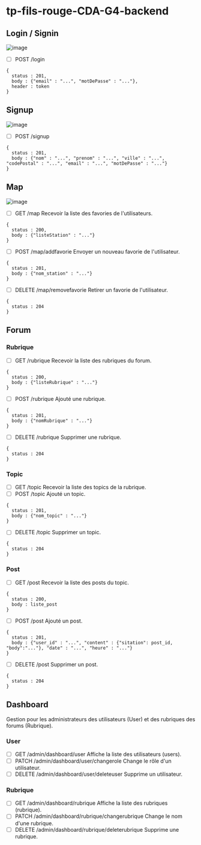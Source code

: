# tp-fils-rouge-CDA-G4-backend

## Login / Signin

![image](https://user-images.githubusercontent.com/44068884/184831949-088e19bc-378f-4027-b929-9354f4d1f5c5.png)

- [ ] POST /login
```
{
  status : 201,
  body : {"email" : "...", "motDePasse" : "..."},
  header : token
}
```

## Signup

![image](https://user-images.githubusercontent.com/44068884/184831992-7fe59173-5845-4a30-8e82-1923e1a7b32e.png)

- [ ] POST /signup
```
{
  status : 201,
  body : {"nom" : "...", "prenom" : "...", "ville" : "...", "codePostal" : "...", "email" : "...", "motDePasse" : "..."}
}
```

## Map

![image](https://user-images.githubusercontent.com/44068884/184832427-e527a2b6-3a8a-4850-a284-d1dacde6d6d9.png)

- [ ] GET /map
Recevoir la liste des favories de l'utilisateurs.
```
{
  status : 200,
  body : {"listeStation" : "..."}
}
```
- [ ] POST /map/addfavorie
Envoyer un nouveau favorie de l'utilisateur.
```
{
  status : 201,
  body : {"nom_station" : "..."}
}
```
- [ ] DELETE /map/removefavorie
Retirer un favorie de l'utilisateur.
```
{
  status : 204
}
```

## Forum

### Rubrique

- [ ] GET /rubrique
Recevoir la liste des rubriques du forum.
```
{
  status : 200,
  body : {"listeRubrique" : "..."}
}
```
- [ ] POST /rubrique
Ajouté une rubrique.
```
{
  status : 201,
  body : {"nomRubrique" : "..."}
}
```
- [ ] DELETE /rubrique
Supprimer une rubrique.
```
{
  status : 204
}
```

### Topic

- [ ] GET /topic
Recevoir la liste des topics de la rubrique.
- [ ] POST /topic
Ajouté un topic.
```
{
  status : 201,
  body : {"nom_topic" : "..."}
}
```
- [ ] DELETE /topic
Supprimer un topic.
```
{
  status : 204
}
```

### Post

- [ ] GET /post
Recevoir la liste des posts du topic.
```
{
  status : 200,
  body : liste_post
}
```
- [ ] POST /post
Ajouté un post.
```
{
  status : 201,
  body : {"user_id" : "...", "content" : {"sitation": post_id, "body":"..."}, "date" : "...", "heure" : "..."}
}
```
- [ ] DELETE /post
Supprimer un post.
```
{
  status : 204
}
```

## Dashboard
Gestion pour les administrateurs des utilisateurs (User) et des rubriques des forums (Rubrique).

### User
- [ ] GET /admin/dashboard/user
Affiche la liste des utilisateurs (users).
- [ ] PATCH /admin/dashboard/user/changerole
Change le rôle d'un utilisateur.
- [ ] DELETE /admin/dashboard/user/deleteuser
Supprime un utilisateur.

### Rubrique
- [ ] GET /admin/dashboard/rubrique
Affiche la liste des rubriques (rubrique).
- [ ] PATCH /admin/dashboard/rubrique/changerubrique
Change le nom d'une rubrique.
- [ ] DELETE /admin/dashboard/rubrique/deleterubrique
Supprime une rubrique.
